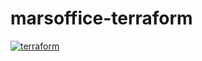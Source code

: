 # marsoffice-terraform

[![terraform](https://github.com/marsoffice/marsoffice-terraform/actions/workflows/terraform.yml/badge.svg)](https://github.com/marsoffice/marsoffice-terraform/actions/workflows/terraform.yml)
